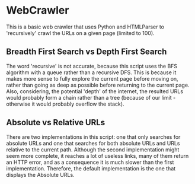 # WebCrawler

This is a basic web crawler that uses Python and HTMLParser to 'recursively' crawl the URLs on a given page (limited to 100).

## Breadth First Search vs Depth First Search

The word 'recursive' is not accurate, because this script uses the BFS algorithm with a queue rather than a recursive DFS. This is because it makes more sense to fully explore the current page before moving on, rather than going as deep as possible before returning to the current page. Also, considering, the potential 'depth' of the internet, the resulted URLs would probably form a chain rather than a tree (because of our limit - otherwise it would probably overflow the stack).

## Absolute vs Relative URLs

There are two implementations in this script: one that only searches for absolute URLs and one that searches for both absolute URLs and URLs relative to the current path. Although the second implementation might seem more complete, it reaches a lot of useless links, many of them return an HTTP error, and as a consequence it is much slower than the first implementation. Therefore, the default implementation is the one that displays the Absolute URLs. 
